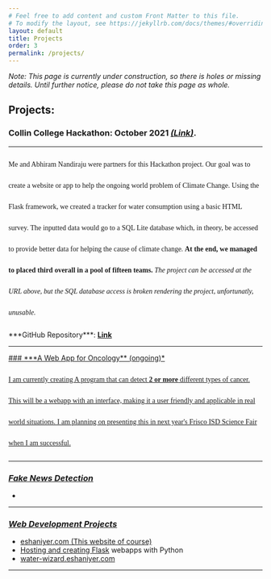 ```yaml
---
# Feel free to add content and custom Front Matter to this file.
# To modify the layout, see https://jekyllrb.com/docs/themes/#overriding-theme-defaults
layout: default
title: Projects
order: 3
permalink: /projects/
---
```

<style>
p.normal {
  line-height: 3.0;
  font-family: "Times New Roman", Times, serif;
}
</style>
*Note: This page is currently under construction, so there is holes or missing details. Until further notice, please do not take this page as whole.*

## Projects:
### **Collin College Hackathon: October 2021** ***<a href="https://water-wizard.eshaniyer.com/" target="_blank">(Link)</a>***.
--- 
<p class="normal">
Me and Abhiram Nandiraju were partners for this Hackathon project.
Our goal was to create a website or app to help the ongoing world problem of Climate Change. Using the Flask framework, we created a tracker for water consumption using a basic HTML survey. The inputted data would go to a SQL Lite database which, in theory, be accessed to provide
better data for helping the cause of climate change. <b>At the end, we managed to placed third overall in a pool of fifteen teams.</b> <i>The project can be accessed at the URL above, but the SQL database access is broken rendering the project, unfortunatly, unusable.</i>
</p>
***GitHub Repository***: <a href="https://www.github.com/Nazchanel/water-wizard" target="_blank"><b>Link</b>


<hr>
###  ***A Web App for Oncology** (ongoing)*
<p class="normal">
I am currently creating A program that can detect <b>2 or more</b> different types of cancer. This will be a webapp with an interface, making it a user friendly and applicable in real world situations. I am planning on presenting this in next year's Frisco ISD Science Fair when I am successful.

</p>

---

### ***Fake News Detection***
- 

---

### ***Web Development Projects***
- eshaniyer.com (This website of course)
- Hosting and creating [Flask](https://pythonbasics.org/what-is-flask-python/) webapps with Python
- [water-wizard.eshaniyer.com](https://water-wizard.eshaniyer.com)

---

